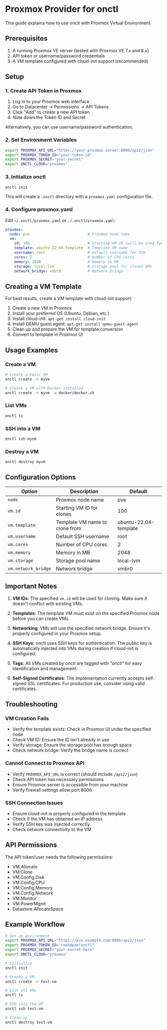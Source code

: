 # Proxmox Provider for onctl

This guide explains how to use onctl with Proxmox Virtual Environment.

## Prerequisites

1. A running Proxmox VE server (tested with Proxmox VE 7.x and 8.x)
2. API token or username/password credentials
3. A VM template configured with cloud-init support (recommended)

## Setup

### 1. Create API Token in Proxmox

1. Log in to your Proxmox web interface
2. Go to Datacenter → Permissions → API Tokens
3. Click "Add" to create a new API token
4. Note down the Token ID and Secret

Alternatively, you can use username/password authentication.

### 2. Set Environment Variables

```bash
export PROXMOX_API_URL="https://your-proxmox-server:8006/api2/json"
export PROXMOX_TOKEN_ID="your-token-id"
export PROXMOX_SECRET="your-secret"
export ONCTL_CLOUD="proxmox"
```

### 3. Initialize onctl

```bash
onctl init
```

This will create a `.onctl` directory with a `proxmox.yaml` configuration file.

### 4. Configure proxmox.yaml

Edit `~/.onctl/proxmox.yaml` or `./.onctl/proxmox.yaml`:

```yaml
proxmox:
  node: pve                          # Proxmox node name
  vm:
    id: 100                          # Starting VM ID (will be used for cloning)
    template: ubuntu-22.04-template  # Template VM name
    username: root                   # Default username for SSH
    cores: 2                         # Number of CPU cores
    memory: 2048                     # Memory in MB
    storage: local-lvm               # Storage pool for cloned VMs
    network_bridge: vmbr0            # Network bridge
```

## Creating a VM Template

For best results, create a VM template with cloud-init support:

1. Create a new VM in Proxmox
2. Install your preferred OS (Ubuntu, Debian, etc.)
3. Install cloud-init: `apt-get install cloud-init`
4. Install QEMU guest agent: `apt-get install qemu-guest-agent`
5. Clean up and prepare the VM for template conversion
6. Convert to template in Proxmox UI

## Usage Examples

### Create a VM

```bash
# Create a basic VM
onctl create -n myvm

# Create a VM with Docker installed
onctl create -n myvm -a docker/docker.sh
```

### List VMs

```bash
onctl ls
```

### SSH into a VM

```bash
onctl ssh myvm
```

### Destroy a VM

```bash
onctl destroy myvm
```

## Configuration Options

| Option | Description | Default |
|--------|-------------|---------|
| `node` | Proxmox node name | pve |
| `vm.id` | Starting VM ID for clones | 100 |
| `vm.template` | Template VM name to clone from | ubuntu-22.04-template |
| `vm.username` | Default SSH username | root |
| `vm.cores` | Number of CPU cores | 2 |
| `vm.memory` | Memory in MB | 2048 |
| `vm.storage` | Storage pool name | local-lvm |
| `vm.network_bridge` | Network bridge | vmbr0 |

## Important Notes

1. **VM IDs**: The specified `vm.id` will be used for cloning. Make sure it doesn't conflict with existing VMs.

2. **Templates**: The template VM must exist on the specified Proxmox node before you can create VMs.

3. **Networking**: VMs will use the specified network bridge. Ensure it's properly configured in your Proxmox setup.

4. **SSH Keys**: onctl uses SSH keys for authentication. The public key is automatically injected into VMs during creation if cloud-init is configured.

5. **Tags**: All VMs created by onctl are tagged with "onctl" for easy identification and management.

6. **Self-Signed Certificates**: The implementation currently accepts self-signed SSL certificates. For production use, consider using valid certificates.

## Troubleshooting

### VM Creation Fails

- Verify the template exists: Check in Proxmox UI under the specified node
- Check VM ID: Ensure the ID isn't already in use
- Verify storage: Ensure the storage pool has enough space
- Check network bridge: Verify the bridge name is correct

### Cannot Connect to Proxmox API

- Verify `PROXMOX_API_URL` is correct (should include `/api2/json`)
- Check API token has necessary permissions
- Ensure Proxmox server is accessible from your machine
- Verify firewall settings allow port 8006

### SSH Connection Issues

- Ensure cloud-init is properly configured in the template
- Check if the VM has obtained an IP address
- Verify SSH key was injected correctly
- Check network connectivity to the VM

## API Permissions

The API token/user needs the following permissions:

- VM.Allocate
- VM.Clone
- VM.Config.Disk
- VM.Config.CPU
- VM.Config.Memory
- VM.Config.Network
- VM.Monitor
- VM.PowerMgmt
- Datastore.AllocateSpace

## Example Workflow

```bash
# Set up environment
export PROXMOX_API_URL="https://pve.example.com:8006/api2/json"
export PROXMOX_TOKEN_ID="root@pam!onctl"
export PROXMOX_SECRET="your-secret-here"
export ONCTL_CLOUD="proxmox"

# Initialize
onctl init

# Create a VM
onctl create -n test-vm

# List all VMs
onctl ls

# SSH into the VM
onctl ssh test-vm

# Clean up
onctl destroy test-vm

